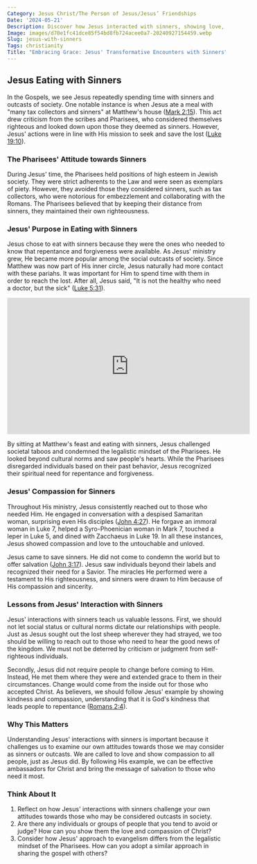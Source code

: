 ```yaml
---
Category: Jesus Christ/The Person of Jesus/Jesus’ Friendships
Date: '2024-05-21'
Description: Discover how Jesus interacted with sinners, showing love, compassion, and forgiveness in unexpected ways. Explore the transformative power of grace in this insightful article.
Image: images/d70e1fc41dce85f54bd8fb724acee0a7-20240927154459.webp
Slug: jesus-with-sinners
Tags: christianity
Title: "Embracing Grace: Jesus' Transformative Encounters with Sinners"
---
```


## Jesus Eating with Sinners

In the Gospels, we see Jesus repeatedly spending time with sinners and outcasts of society. One notable instance is when Jesus ate a meal with "many tax collectors and sinners" at Matthew's house ([Mark 2:15](https://www.bibleref.com/Mark/2/Mark-2-15.html)). This act drew criticism from the scribes and Pharisees, who considered themselves righteous and looked down upon those they deemed as sinners. However, Jesus' actions were in line with His mission to seek and save the lost ([Luke 19:10](https://www.bibleref.com/Luke/19/Luke-19-10.html)).

### The Pharisees' Attitude towards Sinners

During Jesus' time, the Pharisees held positions of high esteem in Jewish society. They were strict adherents to the Law and were seen as exemplars of piety. However, they avoided those they considered sinners, such as tax collectors, who were notorious for embezzlement and collaborating with the Romans. The Pharisees believed that by keeping their distance from sinners, they maintained their own righteousness.

### Jesus' Purpose in Eating with Sinners

Jesus chose to eat with sinners because they were the ones who needed to know that repentance and forgiveness were available. As Jesus' ministry grew, He became more popular among the social outcasts of society. Since Matthew was now part of His inner circle, Jesus naturally had more contact with these pariahs. It was important for Him to spend time with them in order to reach the lost. After all, Jesus said, "It is not the healthy who need a doctor, but the sick" ([Luke 5:31](https://www.bibleref.com/Luke/5/Luke-5-31.html)).


<iframe width="560" height="315" src="https://www.youtube.com/embed/w5GXnM_TxSQ" frameborder="0" allow="autoplay; encrypted-media" allowfullscreen></iframe>


By sitting at Matthew's feast and eating with sinners, Jesus challenged societal taboos and condemned the legalistic mindset of the Pharisees. He looked beyond cultural norms and saw people's hearts. While the Pharisees disregarded individuals based on their past behavior, Jesus recognized their spiritual need for repentance and forgiveness.

### Jesus' Compassion for Sinners

Throughout His ministry, Jesus consistently reached out to those who needed Him. He engaged in conversation with a despised Samaritan woman, surprising even His disciples ([John 4:27](https://www.bibleref.com/John/4/John-4-27.html)). He forgave an immoral woman in Luke 7, helped a Syro-Phoenician woman in Mark 7, touched a leper in Luke 5, and dined with Zacchaeus in Luke 19. In all these instances, Jesus showed compassion and love to the untouchable and unloved.

Jesus came to save sinners. He did not come to condemn the world but to offer salvation ([John 3:17](https://www.bibleref.com/John/3/John-3-17.html)). Jesus saw individuals beyond their labels and recognized their need for a Savior. The miracles He performed were a testament to His righteousness, and sinners were drawn to Him because of His compassion and sincerity.

### Lessons from Jesus' Interaction with Sinners

Jesus' interactions with sinners teach us valuable lessons. First, we should not let social status or cultural norms dictate our relationships with people. Just as Jesus sought out the lost sheep wherever they had strayed, we too should be willing to reach out to those who need to hear the good news of the kingdom. We must not be deterred by criticism or judgment from self-righteous individuals.

Secondly, Jesus did not require people to change before coming to Him. Instead, He met them where they were and extended grace to them in their circumstances. Change would come from the inside out for those who accepted Christ. As believers, we should follow Jesus' example by showing kindness and compassion, understanding that it is God's kindness that leads people to repentance ([Romans 2:4](https://www.bibleref.com/Romans/2/Romans-2-4.html)).

### Why This Matters

Understanding Jesus' interactions with sinners is important because it challenges us to examine our own attitudes towards those we may consider as sinners or outcasts. We are called to love and show compassion to all people, just as Jesus did. By following His example, we can be effective ambassadors for Christ and bring the message of salvation to those who need it most.

### Think About It

1. Reflect on how Jesus' interactions with sinners challenge your own attitudes towards those who may be considered outcasts in society.
2. Are there any individuals or groups of people that you tend to avoid or judge? How can you show them the love and compassion of Christ?
3. Consider how Jesus' approach to evangelism differs from the legalistic mindset of the Pharisees. How can you adopt a similar approach in sharing the gospel with others?